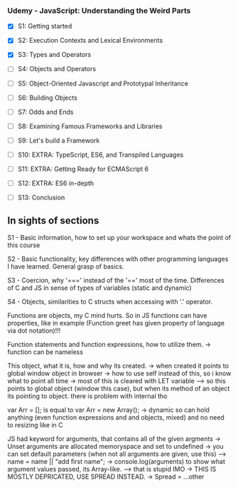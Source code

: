 ### Udemy - JavaScript: Understanding the Weird Parts

- [x] S1: Getting started
- [x] S2: Execution Contexts and Lexical Environments
- [x] S3: Types and Operators
- [ ] S4: Objects and Operators
- [ ] S5: Object-Oriented Javascript and Prototypal Inheritance
- [ ] S6: Building Objects
- [ ] S7: Odds and Ends
- [ ] S8: Examining Famous Frameworks and Libraries
- [ ] S9: Let's build a Framework
- [ ] S10: EXTRA: TypeScript, ES6, and Transpiled Languages
- [ ] S11: EXTRA: Getting Ready for ECMAScript 6
- [ ] S12: EXTRA: ES6 in-depth
- [ ] S13: Conclusion


## In sights of sections

S1 - Basic information, how to set up your workspace and whats the point of this course

S2 - Basic functionality, key differences with other programming languages I have learned. General grasp of basics.

S3 -  Coercion, why '===' instead of the '==' most of the time.
Differences of C and JS in sense of types of variables (static and dynamic)

S4 - Objects, similarities to C structs when accessing with '.' operator.

Functions are objects, my C mind hurts.
So in JS functions can have properties, like in example (Function greet has given property of language via dot notation)!!!

Function statements and function expressions, how to utilize them.
-> function can be nameless

This object, what it is, how and why its created.
-> when created it points to global window object in browser
-> how to use self instead of this, so i know what to point all time
-> most of this is cleared with LET variable
--> so this points to global object (window this case), but when its method of an object its pointing to object. there is problem with internal tho

var Arr = []; is equal to var Arr = new Array();
-> dynamic so can hold anything (even function expressions and and objects, mixed) and no need to resizing like in C

JS had keyword for arguments, that contains all of the given argments
-> Unset arguments are allocated memoryspace and set to undefined
-> you can set default parameters (when not all arguments are given, use this)
--> name = name || "add first name";
-> console.log(arguments) to show what argument values passed, its Array-like.
--> that is stupid IMO
-> THIS IS MOSTLY DEPRICATED, USE SPREAD INSTEAD.
-> Spread = ...other


